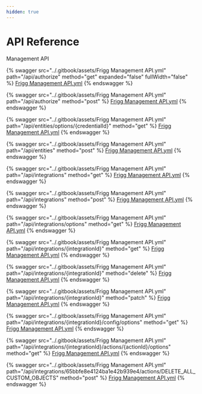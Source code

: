```yaml
---
hidden: true
---
```


# API Reference

Management API

{% swagger src="../.gitbook/assets/Frigg Management API.yml" path="/api/authorize" method="get" expanded="false" fullWidth="false" %}
[Frigg Management API.yml](<../.gitbook/assets/Frigg Management API.yml>)
{% endswagger %}

{% swagger src="../.gitbook/assets/Frigg Management API.yml" path="/api/authorize" method="post" %}
[Frigg Management API.yml](<../.gitbook/assets/Frigg Management API.yml>)
{% endswagger %}

{% swagger src="../.gitbook/assets/Frigg Management API.yml" path="/api/entities/options/{credentialId}" method="get" %}
[Frigg Management API.yml](<../.gitbook/assets/Frigg Management API.yml>)
{% endswagger %}

{% swagger src="../.gitbook/assets/Frigg Management API.yml" path="/api/entities" method="post" %}
[Frigg Management API.yml](<../.gitbook/assets/Frigg Management API.yml>)
{% endswagger %}

{% swagger src="../.gitbook/assets/Frigg Management API.yml" path="/api/integrations" method="get" %}
[Frigg Management API.yml](<../.gitbook/assets/Frigg Management API.yml>)
{% endswagger %}

{% swagger src="../.gitbook/assets/Frigg Management API.yml" path="/api/integrations" method="post" %}
[Frigg Management API.yml](<../.gitbook/assets/Frigg Management API.yml>)
{% endswagger %}

{% swagger src="../.gitbook/assets/Frigg Management API.yml" path="/api/integrations/options" method="get" %}
[Frigg Management API.yml](<../.gitbook/assets/Frigg Management API.yml>)
{% endswagger %}

{% swagger src="../.gitbook/assets/Frigg Management API.yml" path="/api/integrations/{integrationId}" method="get" %}
[Frigg Management API.yml](<../.gitbook/assets/Frigg Management API.yml>)
{% endswagger %}

{% swagger src="../.gitbook/assets/Frigg Management API.yml" path="/api/integrations/{integrationId}" method="delete" %}
[Frigg Management API.yml](<../.gitbook/assets/Frigg Management API.yml>)
{% endswagger %}

{% swagger src="../.gitbook/assets/Frigg Management API.yml" path="/api/integrations/{integrationId}" method="patch" %}
[Frigg Management API.yml](<../.gitbook/assets/Frigg Management API.yml>)
{% endswagger %}

{% swagger src="../.gitbook/assets/Frigg Management API.yml" path="/api/integrations/{integrationId}/config/options" method="get" %}
[Frigg Management API.yml](<../.gitbook/assets/Frigg Management API.yml>)
{% endswagger %}

{% swagger src="../.gitbook/assets/Frigg Management API.yml" path="/api/integrations/{integrationId}/actions/{actionId}/options" method="get" %}
[Frigg Management API.yml](<../.gitbook/assets/Frigg Management API.yml>)
{% endswagger %}

{% swagger src="../.gitbook/assets/Frigg Management API.yml" path="/api/integrations/65bbfe8e4124ba1e42b939e4/actions/DELETE_ALL_CUSTOM_OBJECTS" method="post" %}
[Frigg Management API.yml](<../.gitbook/assets/Frigg Management API.yml>)
{% endswagger %}
